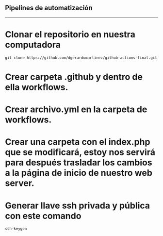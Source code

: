 ## Pipelines de automatización
---------------------------------------------------------------------------------------------------------------------------------------------

# Clonar el repositorio en nuestra computadora
```
git clone https://github.com/dgerardomartinez/github-actions-final.git
```

# Crear carpeta .github y dentro de ella workflows.

# Crear archivo.yml en la carpeta de workflows.

# Crear una carpeta con el index.php que se modificará, estoy nos servirá para después trasladar los cambios a la página de inicio de nuestro web server.

# Generar llave ssh privada y pública con este comando
```
ssh-keygen
```
